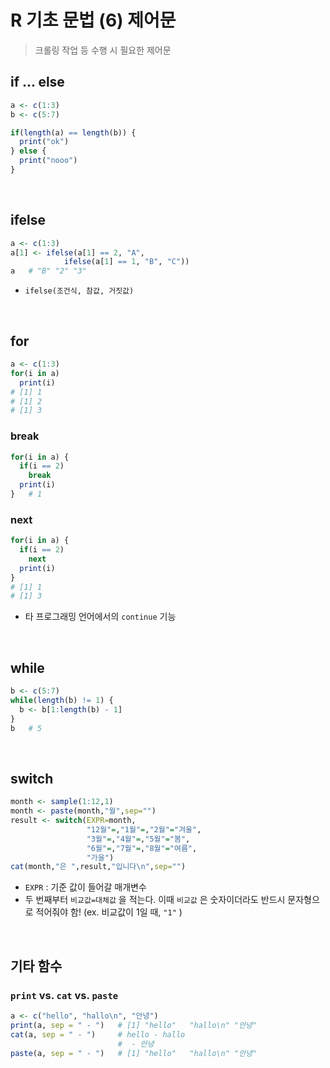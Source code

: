 # R 기초 문법 (6) 제어문

> 크롤링 작업 등 수행 시 필요한 제어문

## if ... else

```R
a <- c(1:3)
b <- c(5:7)

if(length(a) == length(b)) {
  print("ok")
} else {
  print("nooo")
}
```

<br>

## ifelse

```R
a <- c(1:3)
a[1] <- ifelse(a[1] == 2, "A",
            ifelse(a[1] == 1, "B", "C"))
a   # "B" "2" "3"
```

* `ifelse(조건식, 참값, 거짓값)`

<br>

## for

```R
a <- c(1:3)
for(i in a)
  print(i)
# [1] 1
# [1] 2
# [1] 3
```



### break

```R
for(i in a) {
  if(i == 2)
    break
  print(i)
}   # 1
```



###  next

```R
for(i in a) {
  if(i == 2)
    next
  print(i)
}
# [1] 1
# [1] 3
```

* 타 프로그래밍 언어에서의 `continue` 기능

<br>

## while

```R
b <- c(5:7)
while(length(b) != 1) {
  b <- b[1:length(b) - 1]
}
b   # 5
```

<br>

## switch

```R
month <- sample(1:12,1)
month <- paste(month,"월",sep="")
result <- switch(EXPR=month,
                 "12월"=,"1월"=,"2월"="겨울",
                 "3월"=,"4월"=,"5월"="봄",
                 "6월"=,"7월"=,"8월"="여름",
                 "가을")
cat(month,"은 ",result,"입니다\n",sep="")
```

* `EXPR` :  기준 값이 들어갈 매개변수
* 두 번째부터 `비교값=대체값` 을 적는다. 이때 `비교값` 은 숫자이더라도 반드시 문자형으로 적어줘야 함! (ex. 비교값이 1일 때, `"1"` )

<br>

## 기타 함수

### `print` vs. `cat` vs. `paste`

```R
a <- c("hello", "hallo\n", "안녕")
print(a, sep = " - ")	# [1] "hello"   "hallo\n" "안녕"
cat(a, sep = " - ")		# hello - hallo
						#  - 안녕
paste(a, sep = " - ")	# [1] "hello"   "hallo\n" "안녕"
```

 